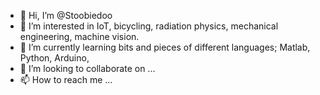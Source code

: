 - 👋 Hi, I’m @Stoobiedoo
- 👀 I’m interested in IoT, bicycling, radiation physics, mechanical engineering, machine vision.
- 🌱 I’m currently learning bits and pieces of different languages; Matlab, Python, Arduino, 
- 💞️ I’m looking to collaborate on ...
- 📫 How to reach me ...

<!---
Stoobiedoo/Stoobiedoo is a ✨ special ✨ repository because its `README.md` (this file) appears on your GitHub profile.
You can click the Preview link to take a look at your changes.
--->
